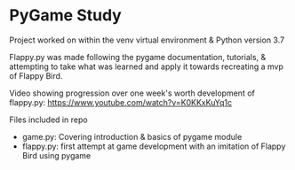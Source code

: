 # PyGame Study

Project worked on within the venv virtual environment & Python version 3.7

Flappy.py was made following the pygame documentation, tutorials, & attempting to take what was learned and apply it towards recreating a mvp of Flappy Bird.

Video showing progression over one week's worth development of flappy.py: https://www.youtube.com/watch?v=K0KKxKuYq1c

Files included in repo
- game.py: Covering introduction & basics of pygame module
- flappy.py: first attempt at game development with an imitation of Flappy Bird using pygame